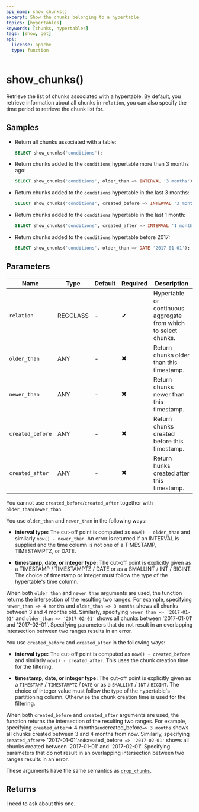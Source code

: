 ```yaml
---
api_name: show_chunks()
excerpt: Show the chunks belonging to a hypertable
topics: [hypertables]
keywords: [chunks, hypertables]
tags: [show, get]
api:
  license: apache
  type: function
---
```


# show_chunks()

Retrieve the list of chunks associated with a hypertable. By default, you retrieve information
about all chunks in `relation`, you can also specify the time period to retrieve the chunk list for. 

## Samples

- Return all chunks associated with a table:

  ```sql
  SELECT show_chunks('conditions');
  ```

- Return chunks added to the `conditions` hypertable more than 3 months ago:

  ```sql
  SELECT show_chunks('conditions', older_than => INTERVAL '3 months');
  ```

- Return chunks added to the `conditions` hypertable in the last 3 months:

  ```sql
  SELECT show_chunks('conditions', created_before => INTERVAL '3 months');
  ```

- Return chunks added to the `conditions` hypertable in the last 1 month:

  ```sql
  SELECT show_chunks('conditions', created_after => INTERVAL '1 month');
  ```

- Return chunks added to the `conditions` hypertable before 2017:

  ```sql
  SELECT show_chunks('conditions', older_than => DATE '2017-01-01');
  ```


## Parameters

|Name|Type| Default | Required | Description | 
|-|-|-|-|-|
|`relation`|REGCLASS| - | ✔                     | Hypertable or continuous aggregate from which to select chunks. |
|`older_than`|ANY| - | ✖️ | Return chunks older than this timestamp. |
|`newer_than`|ANY|- |✖️ | Return chunks newer than this timestamp.     |
|`created_before`|ANY|- |✖️ | Return chunks created before this timestamp. |
|`created_after`|ANY|- |✖️ | Return hunks created after this timestamp.   |

<Highlight type="note">

You cannot use `created_before`/`created_after` together with `older_than`/`newer_than`.

</Highlight>

You use `older_than` and `newer_than` in the following ways:

  *   **interval type:** The cut-off point is computed as `now() -
    older_than` and similarly `now() - newer_than`. An error is returned if an
    INTERVAL is supplied and the time column is not one of a TIMESTAMP,
    TIMESTAMPTZ, or DATE.

  *   **timestamp, date, or integer type:** The cut-off point is explicitly given
      as a TIMESTAMP / TIMESTAMPTZ / DATE or as a SMALLINT / INT / BIGINT. The
      choice of timestamp or integer must follow the type of the hypertable's time
      column.

  When both `older_than` and `newer_than` arguments are used, the
  function returns the intersection of the resulting two ranges. For
  example, specifying `newer_than => 4 months` and `older_than => 3
  months` shows all chunks between 3 and 4 months old.
  Similarly, specifying `newer_than => '2017-01-01'` and `older_than
  => '2017-02-01'` shows all chunks between '2017-01-01' and
  '2017-02-01'. Specifying parameters that do not result in an
  overlapping intersection between two ranges results in an error.

You use `created_before` and `created_after` in the following ways:

  *   **interval type:** The cut-off point is computed as `now() -
    created_before` and similarly `now() - created_after`.  This uses
    the chunk creation time for the filtering.

  *   **timestamp, date, or integer type:** The cut-off point is
        explicitly given as a `TIMESTAMP` / `TIMESTAMPTZ` / `DATE` or as a
        `SMALLINT` / `INT` / `BIGINT`. The choice of integer value
        must follow the type of the hypertable's partitioning column. Otherwise
        the chunk creation time is used for the filtering.

  When both `created_before` and `created_after` arguments are used, the
  function returns the intersection of the resulting two ranges. For
  example, specifying `created_after`=> 4 months` and `created_before`=> 3
  months` shows all chunks created between 3 and 4 months from now.
  Similarly, specifying `created_after`=> '2017-01-01'` and `created_before`
  => '2017-02-01'` shows all chunks created between '2017-01-01' and
  '2017-02-01'. Specifying parameters that do not result in an
  overlapping intersection between two ranges results in an error.

These arguments have the same semantics as [`drop_chunks`][drop_chunks].

## Returns

I need to ask about this one. 

[drop_chunks]: /api/:currentVersion:/hypertable/drop_chunks
